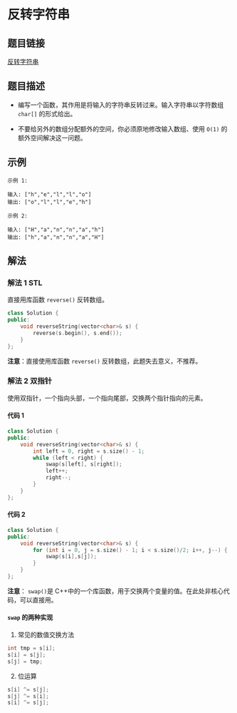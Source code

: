 # 反转字符串

## 题目链接

[反转字符串](https://leetcode-cn.com/problems/reverse-string/)

## 题目描述

- 编写一个函数，其作用是将输入的字符串反转过来。输入字符串以字符数组 `char[]` 的形式给出。

- 不要给另外的数组分配额外的空间，你必须原地修改输入数组、使用 `O(1)` 的额外空间解决这一问题。

## 示例

```
示例 1:

输入: ["h","e","l","l","o"]
输出: ["o","l","l","e","h"]

示例 2:

输入: ["H","a","n","n","a","h"]
输出: ["h","a","n","n","a","H"]
```

## 解法

### 解法 1 STL

直接用库函数 `reverse()` 反转数组。

```cpp
class Solution {
public:
    void reverseString(vector<char>& s) {
        reverse(s.begin(), s.end());
    }
};
```

**注意**：直接使用库函数 `reverse()` 反转数组，此题失去意义，不推荐。

### 解法 2 双指针

使用双指针，一个指向头部，一个指向尾部，交换两个指针指向的元素。

#### 代码 1

```cpp
class Solution {
public:
    void reverseString(vector<char>& s) {
        int left = 0, right = s.size() - 1;
        while (left < right) {
            swap(s[left], s[right]);
            left++;
            right--;
        }
    }
};
```

#### 代码 2

```cpp
class Solution {
public:
    void reverseString(vector<char>& s) {
        for (int i = 0, j = s.size() - 1; i < s.size()/2; i++, j--) {
            swap(s[i],s[j]);
        }
    }
};
```

**注意**： `swap()`是 C++中的一个库函数，用于交换两个变量的值。在此处非核心代码，可以直接用。

#### `swap` 的两种实现

1. 常见的数值交换方法

```cpp
int tmp = s[i];
s[i] = s[j];
s[j] = tmp;
```

2. 位运算

```cpp
s[i] ^= s[j];
s[j] ^= s[i];
s[i] ^= s[j];
```
